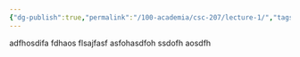 ```yaml
---
{"dg-publish":true,"permalink":"/100-academia/csc-207/lecture-1/","tags":["university","#lecture","#cs"],"created":"2024-07-25T12:05:19.159-07:00","updated":"2024-07-28T15:57:03.954-07:00"}
---
```


adfhosdifa fdhaos flsajfasf asfohasdfoh ssdofh aosdfh